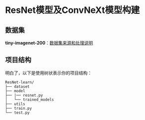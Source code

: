 # ResNet模型及ConvNeXt模型构建

## 数据集

**tiny-imagenet-200**：[数据集来源和处理说明](https://www.cnblogs.com/liuyangcode/p/14689893.html)

## 项目结构

明白了，以下是使用树状表示你的项目结构：

```text
ResNet-learn/
├── dataset
├── model
├── |── resnet.py
│   └── trained_models
├── utils
├── train.py
└── test.py
```

